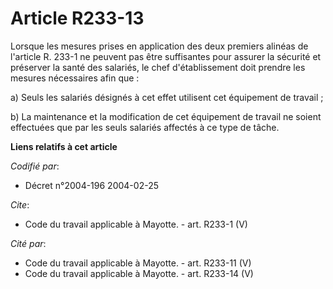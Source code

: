 # Article R233-13

Lorsque les mesures prises en application des deux premiers alinéas de l'article R. 233-1 ne peuvent pas être suffisantes
pour assurer la sécurité et préserver la santé des salariés, le chef d'établissement doit prendre les mesures nécessaires
afin que : 

a) Seuls les salariés désignés à cet effet utilisent cet équipement de travail ; 

b) La maintenance et la modification de cet équipement de travail ne soient effectuées que par les seuls salariés affectés à
ce type de tâche.

**Liens relatifs à cet article**

_Codifié par_:

  - Décret n°2004-196 2004-02-25

_Cite_:

  - Code du travail applicable à Mayotte. - art. R233-1 (V)

_Cité par_:

  - Code du travail applicable à Mayotte. - art. R233-11 (V)
  - Code du travail applicable à Mayotte. - art. R233-14 (V)
